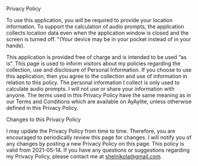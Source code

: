 Privacy Policy

To use this application, you will be required to provide your location information. To support the calculation of audio prompts, the application collects location data even when the application window is closed and the screen is turned off. "(Your device may be in your pocket instead of in your hands).

This application is provided free of charge and is intended to be used “as is”. This page is used to inform visitors about my policies regarding the collection, use and disclosure of Personal Information. If you choose to use this application, then you agree to the collection and use of information in relation to this policy. The personal information I collect is only used to calculate audio prompts. I will not use or share your information with anyone.
The terms used in this Privacy Policy have the same meaning as in our Terms and Conditions which are available on AyAylite, unless otherwise defined in this Privacy Policy.

Changes to this Privacy Policy

I may update the Privacy Policy from time to time. Therefore, you are encouraged to periodically review this page for changes. I will notify you of any changes by posting a new Privacy Policy on this page. This policy is valid from 2021-05-14. If you have any questions or suggestions regarding my Privacy Policy, please contact me at shelnikola@gmail.com.
